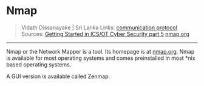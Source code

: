 # Nmap

> Vidath Dissanayake | Sri Lanka
> Links: [communication protocol](../../../../network/communication%20protocol/communication%20protocol.md)
> Sources: [Getting Started in ICS/OT Cyber Security part 5](https://www.youtube.com/watch?v=madBOec2s74&list=PLOSJSv0hbPZAlINIh1HcB0L8AZcSPc80g&index=6) [nmap.org](https://nmap.org/)

---

Nmap or the Network Mapper is a tool. Its homepage is at [nmap.org](https://nmap.org/). Nmap is available for most operating systems and comes preinstalled in most \*nix based operating systems.

A GUI version is available called Zenmap.


